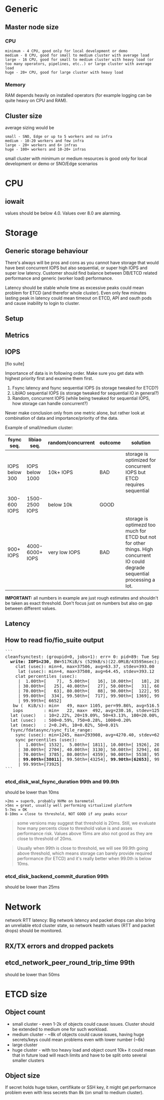 # Generic

## Master node size

### CPU

```
minimum - 4 CPU, good only for local development or demo
medium - 8 CPU, good for small to medium cluster with average load
large - 16 CPU, good for small to medium cluster with heavy load (or too many operators, pipelines, etc..) or large cluster with average load
huge - 20+ CPU, good for large cluster with heavy load
```

### Memory

RAM depends heavily on installed operators (for example logging can be quite heavy on CPU and RAM).


## Cluster size

average sizing would be

```
small - SNO, Edge or up to 5 workers and no infra
medium - 10-20 workers and few infra
large - 20+ workers and 6+ infras
huge - 100+ workers and 10-20+ infras
```

small cluster with minimum or medium resources is good only for local development or demo or SNO/Edge scenarios



# CPU

## iowait 

values should be below 4.0. Values over 8.0 are alarming.


# Storage


## Generic storage behaviour

There's always will be pros and cons as you cannot have storage that would have best concurrent IOPS but also sequential, or super high IOPS and super low latency. Customer should find balance between DB/ETCD related performance and generic (worker load) performance.

Latency should be stable whole time as excessive peaks could mean problem for ETCD (and therefor whole cluster). Even only few minutes lasting peak in latency could mean timeout on ETCD, API and oauth pods and cause inability to login to cluster.

## Setup


## Metrics


## IOPS

[fio suite]

Importance of data is in following order. Make sure you get data with highest priority first and examine them first. 

1. Fsync latency and fsync sequential IOPS (is storage tweaked for ETCD?)
2. LibIAO sequential IOPS  (is storage tweaked for sequential IO in general?)
3. Random, concurrent IOPS  (while being tweaked for sequential IOPS, how storage can handle concurrent?)

Never make conclusion only from one metric alone, but rather look at combination of data and importance/priority of the data.

Example of small/medium cluster:

| fsync seq.     | libiao seq.     | random/concurrent    | outcome | solution                                                                                                                      |
|----------------|-----------------|---------------|---------|-------------------------------------------------------------------------------------------------------------------------------|
| IOPS below 300 | IOPS below 1000 | 10k+ IOPS     | BAD     | storage is optimized for concurrent IOPS but ETCD requires sequential                                                         |
| 300-600 IOPS   | 1500-2500 IOPS  | below 10k     | GOOD    |                                                                                                                               |
| 900+ IOPS      | 4000-6000+ IOPS       | very low IOPS | BAD     | storage is optimezd too much for ETCD but not for other things. High concurrent IO could degrade sequential processing a lot. |

**IMPORTANT:** all numbers in example are just rough estimates and shouldn't be taken as exact threshold. Don't focus just on numbers but also on gap between different values.


## Latency

## How to read fio/fio_suite output

<pre>
```
cleanfsynctest: (groupid=0, jobs=1): err= 0: pid=89: Tue Sep 27 16:39:22 2022
  <b>write: IOPS=230</b>, BW=517KiB/s (529kB/s)(22.0MiB/43595msec); 0 zone resets           <i><--- fsync sequential IOPS</i>
    clat (usec): min=4, max=37506, avg=63.37, stdev=393.00
     lat (usec): min=4, max=37508, avg=64.45, stdev=393.12
    clat percentiles (usec):
     |  1.00th=[    7],  5.00th=[   16], 10.00th=[   18], 20.00th=[   20],
     | 30.00th=[   25], 40.00th=[   27], 50.00th=[   31], 60.00th=[   42],
     | 70.00th=[   63], 80.00th=[   88], 90.00th=[  122], 95.00th=[  143],
     | 99.00th=[  334], 99.50th=[  717], 99.90th=[ 1369], 99.95th=[ 1516],
     | 99.99th=[ 6652]
   bw (  KiB/s): min=   49, max= 1105, per=99.86%, avg=516.54, stdev=283.00, samples=87
   iops        : min=   22, max=  492, avg=230.16, stdev=125.97, samples=87
  lat (usec)   : 10=2.22%, 20=19.09%, 50=43.13%, 100=20.00%, 250=14.21%
  lat (usec)   : 500=0.59%, 750=0.28%, 1000=0.20%
  lat (msec)   : 2=0.24%, 10=0.02%, 50=0.01%
  fsync/fdatasync/sync_file_range:
    sync (usec): min=1245, max=293908, avg=4270.40, stdev=6256.20
    sync percentiles (usec):
     |  1.00th=[ 1532],  5.00th=[ 1811], 10.00th=[ 1926], 20.00th=[ 2180],
     | 30.00th=[ 2704], 40.00th=[ 3130], 50.00th=[ 3294], 60.00th=[ 3490],
     | 70.00th=[ 3785], 80.00th=[ 4359], 90.00th=[ 5538], 95.00th=[ 6456],
     | <b>99.00th=[38011]</b>, 99.50th=[43254], <b>99.90th=[62653]</b>, 99.95th=[65799],     <i><--- 99.0th and 99.9th percentile that should be below 10k</i>
     | 99.99th=[73925]
```
</pre>

### etcd_disk_wal_fsync_duration 99th and 99.9th

should be lower than 10ms

```
>2ms = superb, probably NVMe on baremetal
>5ms = great, usually well performing virtualized platform
5-7ms = OK
8-10ms = close to threshold, NOT GOOD if any peaks occur
```

> some versions may suggest that threshold is 20ms. Still, we evaluate how many percents close to threshold value is and asses performance risk. Values above 15ms are also not good as they are close to threshold of 20ms.

> Usually when 99th is close to threshold, we will see 99.9th going above threshold, which means storage can barely provide required performance (for ETCD) and it's really better when 99.0th is below 10ms.


### etcd_disk_backend_commit_duration 99th

should be lower than 25ms

# Network

network RTT latency: Big network latency and packet drops can also bring an unreliable etcd cluster state, so network health values (RTT and packet drops) should be monitored. 

## RX/TX errors and dropped packets




## etcd_network_peer_round_trip_time 99th 

should be lower than 50ms






# ETCD size

## Object count

* small cluster - even 1-2k of objects could cause issues. Cluster should be extended to medium one for such workload.
* medium cluster - ~8k of objects could cause issues, having huge secrets/keys could mean problems even with lower number (~6k)
* large cluster
* huge cluster - with too heavy load and object count 10k+ it could mean that in future load will reach limits and have to be split onto several smaller clusters


## Object size

If secret holds huge token, certifikate or SSH key, it might get performance problem even with less secrets than 8k (on small to medium cluster).